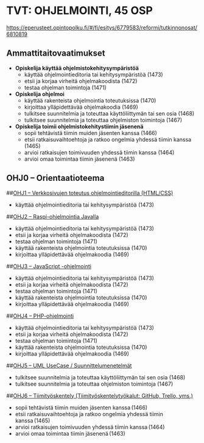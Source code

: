# TVT: OHJELMOINTI, 45 OSP 

https://eperusteet.opintopolku.fi/#/fi/esitys/6779583/reformi/tutkinnonosat/6810819

## Ammattitaitovaatimukset

* __Opiskelija käyttää ohjelmistokehitysympäristöä__
    *  käyttää ohjelmointieditoria tai kehitysympäristöä (1473)
    * etsii ja korjaa virheitä ohjelmakoodista (1472)
    * testaa ohjelman toimintoja (1471)
* __Opiskelija ohjelmoi__
    * käyttää rakenteista ohjelmointia toteutuksissa (1470)
    * kirjoittaa ylläpidettävää ohjelmakoodia (1469)
    * tulkitsee suunnitelmia ja toteuttaa käyttöliittymän tai sen osia (1468)
    * tulkitsee suunnitelmia ja toteuttaa ohjelmiston toimintoja (1467)
* __Opiskelija toimii ohjelmistokehitystiimin jäsenenä__
    * sopii tehtävistä tiimin muiden jäsenten kanssa (1466)
    * etsii ratkaisuvaihtoehtoja ja ratkoo ongelmia yhdessä tiimin kanssa (1465)
    * arvioi ratkaisujen toimivuuden yhdessä tiimin kanssa (1464)
    * arvioi omaa toimintaa tiimin jäsenenä (1463)

## OHJ0 – Orientaatioteema 

##[OHJ1 – Verkkosivujen toteutus ohjelmointieditorilla (HTML/CSS)](01-verkkosivujen-toteutus.md)
- käyttää ohjelmointieditoria tai kehitysympäristöä (1473)

##[OHJ2 – Raspi-ohjelmointia Javalla](02-raspi-java.md)
- käyttää ohjelmointieditoria tai kehitysympäristöä (1473)
- etsii ja korjaa virheitä ohjelmakoodista (1472)
- testaa ohjelman toimintoja (1471)
- käyttää rakenteista ohjelmointia toteutuksissa (1470)
- kirjoittaa ylläpidettävää ohjelmakoodia (1469)

##[OHJ3 – JavaScript -ohjelmointi](03-javascript.md)
- käyttää ohjelmointieditoria tai kehitysympäristöä (1473)
- etsii ja korjaa virheitä ohjelmakoodista (1472)
- testaa ohjelman toimintoja (1471)
- käyttää rakenteista ohjelmointia toteutuksissa (1470)
- kirjoittaa ylläpidettävää ohjelmakoodia (1469)

##[OHJ4 – PHP-ohjelmointi](04-php.md)
- käyttää ohjelmointieditoria tai kehitysympäristöä (1473)
- etsii ja korjaa virheitä ohjelmakoodista (1472)
- testaa ohjelman toimintoja (1471)
- käyttää rakenteista ohjelmointia toteutuksissa (1470)
- kirjoittaa ylläpidettävää ohjelmakoodia (1469)

##[OHJ5 – UML UseCase / Suunnittelumenetelmät](05-suunnittelu)
- tulkitsee suunnitelmia ja toteuttaa käyttöliittymän tai sen osia (1468)
- tulkitsee suunnitelmia ja toteuttaa ohjelmiston toimintoja (1467)

##[OHJ6 – Tiimityöskentely (Tiimityöskentelytyökalut: GitHub, Trello, yms.)](06-tiimityöskentely.md)
- sopii tehtävistä tiimin muiden jäsenten kanssa (1466) 
- etsii ratkaisuvaihtoehtoja ja ratkoo ongelmia yhdessä tiimin kanssa (1465) 
- arvioi ratkaisujen toimivuuden yhdessä tiimin kanssa (1464) 
- arvioi omaa toimintaa tiimin jäsenenä (1463) 